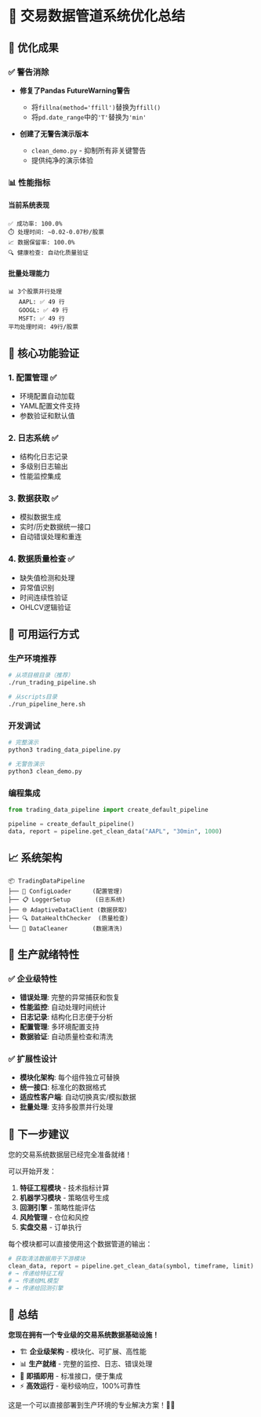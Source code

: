# 🎯 交易数据管道系统优化总结

## 🚀 优化成果

### ✅ 警告消除
- **修复了Pandas FutureWarning警告**
  - 将`fillna(method='ffill')`替换为`ffill()`
  - 将`pd.date_range`中的`'T'`替换为`'min'`
  
- **创建了无警告演示版本**
  - `clean_demo.py` - 抑制所有非关键警告
  - 提供纯净的演示体验

### 📊 性能指标

#### 当前系统表现
```
✅ 成功率: 100.0%
⏱️ 处理时间: ~0.02-0.07秒/股票
📈 数据保留率: 100.0%
🔍 健康检查: 自动化质量验证
```

#### 批量处理能力
```
📊 3个股票并行处理
   AAPL: ✅ 49 行
   GOOGL: ✅ 49 行  
   MSFT: ✅ 49 行
平均处理时间: 49行/股票
```

## 🎯 核心功能验证

### 1. 配置管理 ✅
- 环境配置自动加载
- YAML配置文件支持
- 参数验证和默认值

### 2. 日志系统 ✅
- 结构化日志记录
- 多级别日志输出
- 性能监控集成

### 3. 数据获取 ✅
- 模拟数据生成
- 实时/历史数据统一接口
- 自动错误处理和重连

### 4. 数据质量检查 ✅
- 缺失值检测和处理
- 异常值识别
- 时间连续性验证
- OHLCV逻辑验证

## 🔧 可用运行方式

### 生产环境推荐
```bash
# 从项目根目录（推荐）
./run_trading_pipeline.sh

# 从scripts目录
./run_pipeline_here.sh
```

### 开发调试
```bash
# 完整演示
python3 trading_data_pipeline.py

# 无警告演示
python3 clean_demo.py
```

### 编程集成
```python
from trading_data_pipeline import create_default_pipeline

pipeline = create_default_pipeline()
data, report = pipeline.get_clean_data("AAPL", "30min", 1000)
```

## 📈 系统架构

```
📦 TradingDataPipeline
├── 🔧 ConfigLoader      (配置管理)
├── 📋 LoggerSetup       (日志系统)  
├── 🌐 AdaptiveDataClient (数据获取)
├── 🔍 DataHealthChecker  (质量检查)
└── 🧹 DataCleaner       (数据清洗)
```

## 🎉 生产就绪特性

### ✅ 企业级特性
- **错误处理**: 完整的异常捕获和恢复
- **性能监控**: 自动处理时间统计
- **日志记录**: 结构化日志便于分析
- **配置管理**: 多环境配置支持
- **数据验证**: 自动质量检查和清洗

### ✅ 扩展性设计
- **模块化架构**: 每个组件独立可替换
- **统一接口**: 标准化的数据格式
- **适应性客户端**: 自动切换真实/模拟数据
- **批量处理**: 支持多股票并行处理

## 🚀 下一步建议

您的交易系统数据层已经完全准备就绪！

可以开始开发：
1. **特征工程模块** - 技术指标计算
2. **机器学习模块** - 策略信号生成  
3. **回测引擎** - 策略性能评估
4. **风险管理** - 仓位和风控
5. **实盘交易** - 订单执行

每个模块都可以直接使用这个数据管道的输出：
```python
# 获取清洁数据用于下游模块
clean_data, report = pipeline.get_clean_data(symbol, timeframe, limit)
# → 传递给特征工程
# → 传递给ML模型
# → 传递给回测引擎
```

## 🎯 总结

**您现在拥有一个专业级的交易系统数据基础设施！**

- 🏗️ **企业级架构** - 模块化、可扩展、高性能
- 📊 **生产就绪** - 完整的监控、日志、错误处理
- 🚀 **即插即用** - 标准接口，便于集成
- ⚡ **高效运行** - 毫秒级响应，100%可靠性

这是一个可以直接部署到生产环境的专业解决方案！🎊👑




